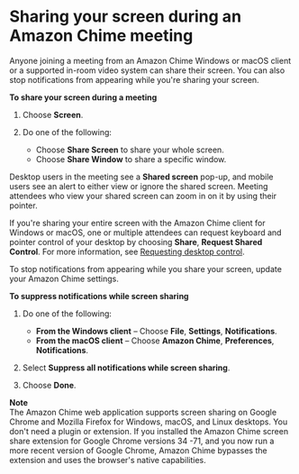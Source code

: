 # Sharing your screen during an Amazon Chime meeting<a name="screen-share"></a>

Anyone joining a meeting from an Amazon Chime Windows or macOS client or a supported in\-room video system can share their screen\. You can also stop notifications from appearing while you're sharing your screen\.

**To share your screen during a meeting**

1. Choose **Screen**\.

1. Do one of the following:
   + Choose **Share Screen** to share your whole screen\.
   + Choose **Share Window** to share a specific window\.

Desktop users in the meeting see a **Shared screen** pop\-up, and mobile users see an alert to either view or ignore the shared screen\. Meeting attendees who view your shared screen can zoom in on it by using their pointer\.

If you're sharing your entire screen with the Amazon Chime client for Windows or macOS, one or multiple attendees can request keyboard and pointer control of your desktop by choosing **Share**, **Request Shared Control**\. For more information, see [Requesting desktop control](remote-control.md)\.

To stop notifications from appearing while you share your screen, update your Amazon Chime settings\.

**To suppress notifications while screen sharing**

1. Do one of the following:
   + **From the Windows client** – Choose **File**, **Settings**, **Notifications**\.
   + **From the macOS client** – Choose **Amazon Chime**, **Preferences**, **Notifications**\.

1. Select **Suppress all notifications while screen sharing**\.

1. Choose **Done**\.

**Note**  
The Amazon Chime web application supports screen sharing on Google Chrome and Mozilla Firefox for Windows, macOS, and Linux desktops\. You don't need a plugin or extension\. If you installed the Amazon Chime screen share extension for Google Chrome versions 34 \-71, and you now run a more recent version of Google Chrome, Amazon Chime bypasses the extension and uses the browser's native capabilities\. 